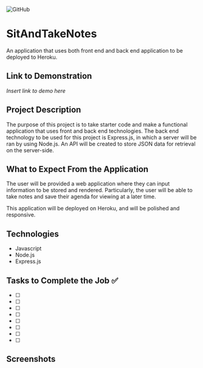 ![GitHub](https://img.shields.io/github/license/Joeseff6/SitAndTakeNotes)

# SitAndTakeNotes
An application that uses both front end and back end application to be deployed to Heroku.

## Link to Demonstration 

_Insert link to demo here_

## Project Description

The purpose of this project is to take starter code and make a functional application that uses front and back end technologies. The back end technology to be used for this project is Express.js, in which a server will be ran by using Node.js. An API will be created to store JSON data for retrieval on the server-side.
## What to Expect From the Application

The user will be provided a web application where they can input information to be stored and rendered. Particularly, the user will be able to take notes and save their agenda for viewing at a later time.

This application will be deployed on Heroku, and will be polished and responsive.

## Technologies

* Javascript
* Node.js
* Express.js
## Tasks to Complete the Job :white_check_mark:

- [ ]
- [ ]
- [ ]
- [ ]
- [ ]
- [ ]
- [ ]
- [ ]

## Screenshots



